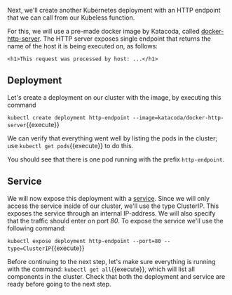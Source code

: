 Next, we'll create another Kubernetes deployment with an HTTP endpoint that we can call from our Kubeless function.

For this, we will use a pre-made docker image by Katacoda, called [docker-http-server](https://hub.docker.com/r/katacoda/docker-http-server). The HTTP server exposes single endpoint that returns the name of the host it is being executed on, as follows:

`<h1>This request was processed by host: ...</h1>`

## Deployment

Let's create a deployment on our cluster with the image, by executing this command

`kubectl create deployment http-endpoint --image=katacoda/docker-http-server`{{execute}}

We can verify that everything went well by listing the pods in the cluster; use `kubectl get pods`{{execute}} to do this.


You should see that there is one pod running with the prefix `http-endpoint`.

## Service

We will now expose this deployment with a [service](https://kubernetes.io/docs/concepts/services-networking/service/). Since we will only access the service inside of our cluster, we'll use the type ClusterIP. This exposes the service through an internal IP-address. We will also specify that the traffic should enter on port *80*. To expose the service we'll use the following command:

`kubectl expose deployment http-endpoint --port=80 --type=ClusterIP`{{execute}}


Before continuing to the next step, let's make sure everything is running with the command:
`kubectl get all`{{execute}}, which will list all components in the cluster. Check that both the deployment and service are ready before going to the next step.

